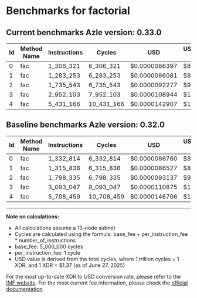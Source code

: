 # Benchmarks for factorial

## Current benchmarks Azle version: 0.33.0
| Id | Method Name | Instructions | Cycles | USD | USD/Million Calls | Change |
|-----------|-------------|------------|--------|-----|--------------|-------|
| 0 | fac | 1_306_321 | 6_306_321 | $0.0000086397 | $8.63 | <font color="green">-26_493</font> |
| 1 | fac | 1_283_253 | 6_283_253 | $0.0000086081 | $8.60 | <font color="green">-32_583</font> |
| 2 | fac | 1_735_543 | 6_735_543 | $0.0000092277 | $9.22 | <font color="green">-62_792</font> |
| 3 | fac | 2_952_103 | 7_952_103 | $0.0000108944 | $10.89 | <font color="green">-140_944</font> |
| 4 | fac | 5_431_166 | 10_431_166 | $0.0000142907 | $14.29 | <font color="green">-277_293</font> |

## Baseline benchmarks Azle version: 0.32.0
| Id | Method Name | Instructions | Cycles | USD | USD/Million Calls |
|-----------|-------------|------------|--------|-----|--------------|
| 0 | fac | 1_332_814 | 6_332_814 | $0.0000086760 | $8.67 |
| 1 | fac | 1_315_836 | 6_315_836 | $0.0000086527 | $8.65 |
| 2 | fac | 1_798_335 | 6_798_335 | $0.0000093137 | $9.31 |
| 3 | fac | 3_093_047 | 8_093_047 | $0.0000110875 | $11.08 |
| 4 | fac | 5_708_459 | 10_708_459 | $0.0000146706 | $14.67 |



---

**Note on calculations:**
- All calculations assume a 13-node subnet
- Cycles are calculated using the formula: base_fee + per_instruction_fee \* number_of_instructions
- base_fee: 5_000_000 cycles
- per_instruction_fee: 1 cycle
- USD value is derived from the total cycles, where 1 trillion cycles = 1 XDR, and 1 XDR = $1.37 (as of June 27, 2025)

For the most up-to-date XDR to USD conversion rate, please refer to the [IMF website](https://www.imf.org/external/np/fin/data/rms_sdrv.aspx).
For the most current fee information, please check the [official documentation](https://internetcomputer.org/docs/references/cycles-cost-formulas).